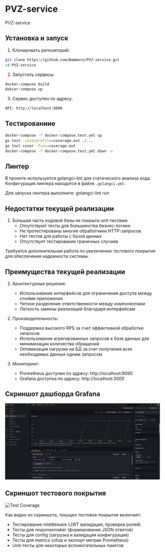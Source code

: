 # PVZ-service
PVZ-service

## Установка и запуск

1. Клонировать репозиторий:
```bash
git clone https://github.com/Wammero/PVZ-service.git
cd PVZ-service
```
2. Запустить сервисы:
```bash
docker-compose build
dokcer-compose up
```  

3. Сервис доступен по адресу:
```
API: http://localhost:8080
```

## Тестированиие

```bash
docker-compose -f docker-compose.test.yml up
go test -coverprofile=coverage.out ./...
go tool cover -func=coverage.out
docker-compose -f docker-compose.test.yml down -v
```

## Линтер

В проекте используется golangci-lint для статического анализа кода. Конфигурация линтера находится в файле `.golangci.yml`.

Для запуска линтера выполните: golangci-lint run

## Недостатки текущей реализации

1. Большая часть кодовой базы не покрыта unit-тестами:
   - Отсутствуют тесты для большинства бизнес-логики
   - Не протестированы многие обработчики HTTP-запросов
   - Нет тестов для работы с базой данных
   - Отсутствует тестирование граничных случаев

Требуется дополнительная работа по увеличению тестового покрытия для обеспечения надежности системы.

## Преимущества текущей реализации

1. Архитектурные решения:
   - Использование интерфейсов для ограничения доступа между слоями приложения
   - Четкое разделение ответственности между компонентами
   - Легкость замены реализаций благодаря интерфейсам

2. Производительность:
   - Поддержка высокого RPS за счет эффективной обработки запросов
   - Использование агрегированных запросов к базе данных для минимизации количества обращений
   - Оптимизация нагрузки на БД за счет получения всех необходимых данных одним запросом


3. Мониторинг:
   - Prometheus доступен по адресу: http://localhost:9090
   - Grafana доступна по адресу: http://localhost:3000

## Скриншот дашборда Grafana

![Grafana Dashboard](image.png)

## Скриншот тестового покрытия

![Test Coverage](coverage.png)

Как видно из скриншота, текущее тестовое покрытие включает:

- Тестирование middleware (JWT валидация, проверка ролей)
- Тесты для responsemaker (формирование JSON ответов)
- Тесты для config (загрузка и валидация конфигурации)
- Тесты для metrics (сбор и экспорт метрик Prometheus)
- Unit-тесты для некоторых вспомогательных пакетов

